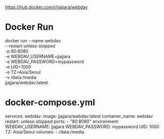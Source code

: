 https://hub.docker.com/r/jjajjara/webdav

# Docker Run
docker run --name webdav \
  --restart unless-stopped \
  -p 80:8080 \
  -e WEBDAV_USERNAME=jjajjara \
  -e WEBDAV_PASSWORD=mypassword \
  -e UID=1000 \
  -e TZ=Asia/Seoul \
  -v /data:/media \
  jjajjara/webdav:latest

# docker-compose.yml
services:
  webdav:
    image: jjajjara/webdav:latest 
    container_name: webdav
    restart: unless-stopped
    ports:
      - "80:8080"
    environment:
      WEBDAV_USERNAME: jjajjara
      WEBDAV_PASSWORD: mypassword 
      UID: 1000
      TZ: Asia/Seoul
    volumes:
      - /data:/media
